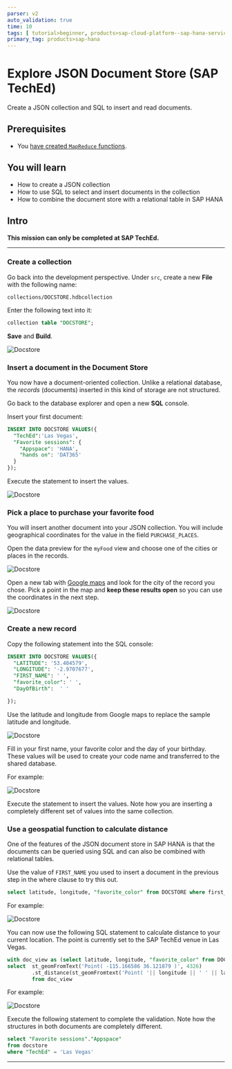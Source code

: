 ```yaml
---
parser: v2
auto_validation: true
time: 10
tags: [ tutorial>beginner, products>sap-cloud-platform--sap-hana-service, products>sap-web-ide]
primary_tag: products>sap-hana
---
```


# Explore JSON Document Store (SAP TechEd)
<!-- description --> Create a JSON collection and SQL to insert and read documents.

## Prerequisites
 - You [have created `MapReduce` functions](hana-advanced-analytics-teched-3).

## You will learn
  - How to create a JSON collection
  - How to use SQL to select and insert documents in the collection
  - How to combine the document store with a relational table in SAP HANA

## Intro
**This mission can only be completed at SAP TechEd.**

---

### Create a collection


Go back into the development perspective. Under `src`, create a new **File** with the following name:

```Text
collections/DOCSTORE.hdbcollection
```
Enter the following text into it:

```SQL
collection table "DOCSTORE";
```

**Save** and **Build**.

![Docstore](1.png)


### Insert a document in the Document Store


You now have a document-oriented collection. Unlike a relational database, the _records_ (documents) inserted in this kind of storage are not structured.

Go back to the database explorer and open a new **SQL** console.

Insert your first document:

```SQL
INSERT INTO DOCSTORE VALUES({
  "TechEd":'Las Vegas',
  "Favorite sessions": {
    "Appspace": 'HANA',
    "hands on": 'DAT365'
  }
});
```

Execute the statement to insert the values.

![Docstore](9.png)



### Pick a place to purchase your favorite food


You will insert another document into your JSON collection. You will include geographical coordinates for the value in the field `PURCHASE_PLACES`.

Open the data preview for the `myFood` view and choose one of the cities or places in the records.

![Docstore](3.png)

Open a new tab with [Google maps](https://www.google.com/maps) and look for the city of the record you chose. Pick a point in the map and **keep these results open** so you can use the coordinates in the next step.

![Docstore](4.png)


### Create a new record


Copy the following statement into the SQL console:

```SQL
INSERT INTO DOCSTORE VALUES({
  "LATITUDE": '53.404579',
  "LONGITUDE": '-2.9707677',
  "FIRST_NAME": ' ',
  "favorite_color": ' ',
  "DayOfBirth":  ' '

});
```

Use the latitude and longitude from Google maps to replace the sample latitude and longitude.

![Docstore](5.png)

Fill in your first name, your favorite color and the day of your birthday. These values will be used to create your code name and transferred to the shared database.

For example:

![Docstore](6.png)

Execute the statement to insert the values. Note how you are inserting a completely different set of values into the same collection.


### Use a geospatial function to calculate distance


One of the features of the JSON document store in SAP HANA is that the documents can be queried using SQL and can also be combined with relational tables.

Use the  value of `FIRST_NAME` you used to insert a document in the previous step in the where clause to try this out.

```SQL
select latitude, longitude, "favorite_color" from DOCSTORE where first_name = '<<ENTER YOUR FIRST_NAME HERE>>'
```

For example:

![Docstore](7.png)

You can now use the following SQL statement to calculate distance to your current location. The point is currently set to the SAP TechEd venue in Las Vegas.

```SQL
with doc_view as (select latitude, longitude, "favorite_color" from DOCSTORE where first_name = '<<ENTER YOUR FIRST_NAME HERE>>')
select	st_geomFromText('Point( -115.166586 36.121879 )', 4326)
        .st_distance(st_geomFromtext('Point( '|| longitude || ' ' || latitude || ' )', 4326), 'meter') / 1000 as DISTANCE_KM
		from doc_view

```

For example:

![Docstore](8.png)

Execute the following statement to complete the validation. Note how the structures in both documents are completely different.

```SQL
select "Favorite sessions"."Appspace"
from docstore
where "TechEd" = 'Las Vegas'
```



---
